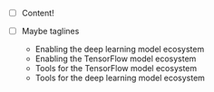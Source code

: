 - [ ] Content!

- [ ] Maybe taglines

    - Enabling the deep learning model ecosystem
    - Enabling the TensorFlow model ecosystem
    - Tools for the TensorFlow model ecosystem
    - Tools for the deep learning model ecosystem
